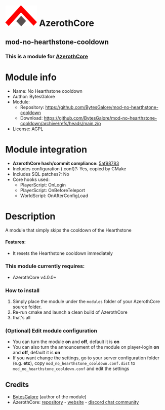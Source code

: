 # ![logo](https://raw.githubusercontent.com/azerothcore/azerothcore.github.io/master/images/logo-github.png) AzerothCore
## mod-no-hearthstone-cooldown
### This is a module for [AzerothCore](http://www.azerothcore.org)

# Module info

- Name: No Hearthstone cooldown
- Author: BytesGalore
- Module:
  + Repository: https://github.com/BytesGalore/mod-no-hearthstone-cooldown
  + Download: https://github.com/BytesGalore/mod-no-hearthstone-cooldown/archive/refs/heads/main.zip
- License: AGPL

# Module integration

- **AzerothCore hash/commit compliance:** [5af98783](https://github.com/azerothcore/azerothcore-wotlk/commit/5af98783c9f61f059914b3304bb26785502a6924)
- Includes configuration (.conf)?: Yes, copied by CMake
- Includes SQL patches?: No
- Core hooks used:
    + PlayerScript: OnLogin
    + PlayerScript: OnBeforeTeleport
    + WorldScript: OnAfterConfigLoad

# Description
A module that simply skips the cooldown of the Hearthstone
#### Features:
- It resets the Hearthstone cooldown immediately

### This module currently requires:
- AzerothCore v4.0.0+

### How to install
1. Simply place the module under the `modules` folder of your AzerothCore source folder.
2. Re-run cmake and launch a clean build of AzerothCore
3. that's all

### (Optional) Edit module configuration
- You can turn the module **on** and **off**, default it is **on**
- You can also turn the announcement of the module on player-login **on** and **off**, default it is **on**
- If you want change the settings, go to your server configuration folder (e.g. **etc**), copy `mod_no_hearthstone_cooldown.conf.dist` to `mod_no_hearthstone_cooldown.conf` and edit the settings

## Credits
* [BytesGalore](https://github.com/BytesGalore) (author of the module)
* AzerothCore: [repository](https://github.com/azerothcore) - [website](http://azerothcore.org/) - [discord chat community](https://discord.gg/PaqQRkd)
